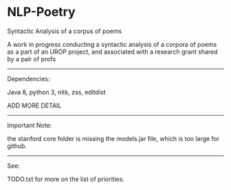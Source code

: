 # NLP-Poetry
Syntactic Analysis of a corpus of poems

A work in progress conducting a syntactic analysis of a corpora of poems as a part of an UROP project,
and associated with a research grant shared by a pair of profs

************

Dependencies:

Java 8, python 3, nltk, zss, editdist

ADD MORE DETAIL

************

Important Note:

the stanford core folder is missing the models.jar file, which is too large for github.

************

See:

TODO.txt for more on the list of priorities.
